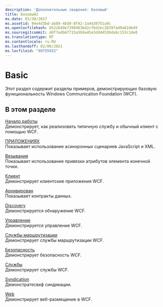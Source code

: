 ```yaml
---
description: 'Дополнительные сведения: базовый'
title: Базовый2
ms.date: 03/30/2017
ms.assetid: 04e4d3bd-ab89-4b50-8f42-2a4430751a9c
ms.openlocfilehash: b521649e7399463bd2cfbd2ec28397ad9a024b49
ms.sourcegitcommit: ddf7edb67715a5b9a45e3dd44536dabc153c1de0
ms.translationtype: MT
ms.contentlocale: ru-RU
ms.lasthandoff: 02/06/2021
ms.locfileid: "99755932"
---
```

# <a name="basic"></a>Basic

Этот раздел содержит разделы примеров, демонстрирующих базовую функциональность Windows Communication Foundation (WCF).  
  
## <a name="in-this-section"></a>В этом разделе  

 [Начало работы](getting-started-sample.md)  
 Демонстрирует, как реализовать типичную службу и обычный клиент с помощью WCF.  
  
 [ПРИЛОЖЕНИЯХ](ajax.md)  
 Показывает использование асинхронных сценариев JavaScript и XML.  
  
 [Вязывания](binding.md)  
 Показывает использование привязки атрибутов элемента конечной точки.  
  
 [Клиент](client.md)  
 Демонстрирует клиентские приложения WCF.  
  
 [Архивирован](contract.md)  
 Показывает контракты данных.  
  
 [Discovery](discovery-samples.md)  
 Демонстрируется обнаружение WCF.  
  
 [Управление](management.md)  
 Демонстрируется управление WCF.  
  
 [Службы маршрутизации](routing-services.md)  
 Демонстрирует службы маршрутизации WCF.  
  
 [Безопасность](security-in-wcf.md)  
 Демонстрирует безопасность WCF.  
  
 [Службы](services.md)  
 Демонстрирует службы WCF.  
  
 [Syndication](syndication.md)  
 Демонстратесвкф синдикации.  
  
 [Web](web.md)  
 Демонстрирует веб-размещение в WCF.

